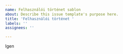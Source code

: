 ```yaml
---
name: Felhasználói történet sablon
about: Describe this issue template's purpose here.
title: 'Felhasználói történet '
labels: ''
assignees: ''

---
```


Igen
